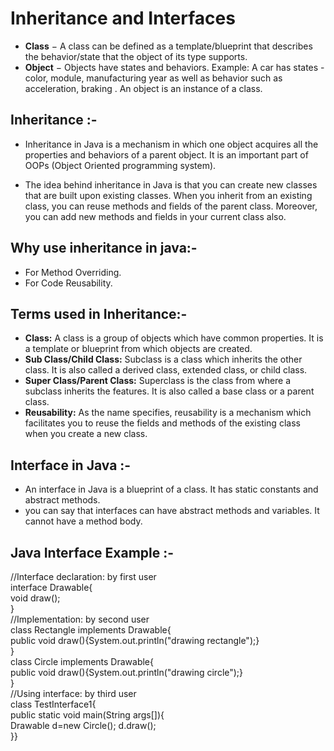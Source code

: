 # Inheritance and Interfaces

- **Class** − A class can be defined as a template/blueprint that describes the behavior/state that the object of its type supports.
- **Object** − Objects have states and behaviors. Example: A car has states - color, module, manufacturing year as well as behavior such as acceleration, braking . An object is an instance of a class.


## Inheritance :-

* Inheritance in Java is a mechanism in which one object acquires all the properties and behaviors of a parent object. It is an important part of OOPs (Object Oriented programming system).

* The idea behind inheritance in Java is that you can create new classes that are built upon existing classes. When you inherit from an existing class, you can reuse methods and fields of the parent class. Moreover, you can add new methods and fields in your current class also.

## Why use inheritance in java:-
* For Method Overriding.
* For Code Reusability.

## Terms used in Inheritance:-

* **Class:** A class is a group of objects which have common properties. It is a template or blueprint from which objects are created.
* **Sub Class/Child Class:** Subclass is a class which inherits the other class. It is also called a derived class, extended class, or child class.
* **Super Class/Parent Class:** Superclass is the class from where a subclass inherits the features. It is also called a base class or a parent class.
* **Reusability:** As the name specifies, reusability is a mechanism which facilitates you to reuse the fields and methods of the existing class when you create a new class.


## Interface in Java :-
* An interface in Java is a blueprint of a class. It has static constants and abstract methods.
* you can say that interfaces can have abstract methods and variables. It cannot have a method body.

## Java Interface Example :-
//Interface declaration: by first user  
interface Drawable{  
void draw();  
}  
//Implementation: by second user  
class Rectangle implements Drawable{  
public void draw(){System.out.println("drawing rectangle");}  
}  
class Circle implements Drawable{  
public void draw(){System.out.println("drawing circle");}  
}  
//Using interface: by third user  
class TestInterface1{  
public static void main(String args[]){  
Drawable d=new Circle(); 
d.draw();  
}}  